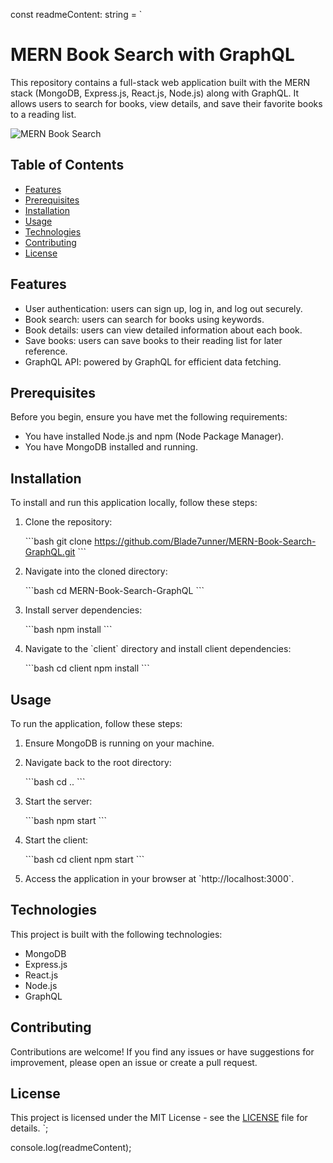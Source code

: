 const readmeContent: string = `
# MERN Book Search with GraphQL

This repository contains a full-stack web application built with the MERN stack (MongoDB, Express.js, React.js, Node.js) along with GraphQL. It allows users to search for books, view details, and save their favorite books to a reading list.

![MERN Book Search](demo.gif)

## Table of Contents

- [Features](#features)
- [Prerequisites](#prerequisites)
- [Installation](#installation)
- [Usage](#usage)
- [Technologies](#technologies)
- [Contributing](#contributing)
- [License](#license)

## Features

- User authentication: users can sign up, log in, and log out securely.
- Book search: users can search for books using keywords.
- Book details: users can view detailed information about each book.
- Save books: users can save books to their reading list for later reference.
- GraphQL API: powered by GraphQL for efficient data fetching.

## Prerequisites

Before you begin, ensure you have met the following requirements:

- You have installed Node.js and npm (Node Package Manager).
- You have MongoDB installed and running.

## Installation

To install and run this application locally, follow these steps:

1. Clone the repository:

   \`\`\`bash
   git clone https://github.com/Blade7unner/MERN-Book-Search-GraphQL.git
   \`\`\`

2. Navigate into the cloned directory:

   \`\`\`bash
   cd MERN-Book-Search-GraphQL
   \`\`\`

3. Install server dependencies:

   \`\`\`bash
   npm install
   \`\`\`

4. Navigate to the \`client\` directory and install client dependencies:

   \`\`\`bash
   cd client
   npm install
   \`\`\`

## Usage

To run the application, follow these steps:

1. Ensure MongoDB is running on your machine.

2. Navigate back to the root directory:

   \`\`\`bash
   cd ..
   \`\`\`

3. Start the server:

   \`\`\`bash
   npm start
   \`\`\`

4. Start the client:

   \`\`\`bash
   cd client
   npm start
   \`\`\`

5. Access the application in your browser at \`http://localhost:3000\`.

## Technologies

This project is built with the following technologies:

- MongoDB
- Express.js
- React.js
- Node.js
- GraphQL

## Contributing

Contributions are welcome! If you find any issues or have suggestions for improvement, please open an issue or create a pull request.

## License

This project is licensed under the MIT License - see the [LICENSE](LICENSE) file for details.
`;

console.log(readmeContent);
